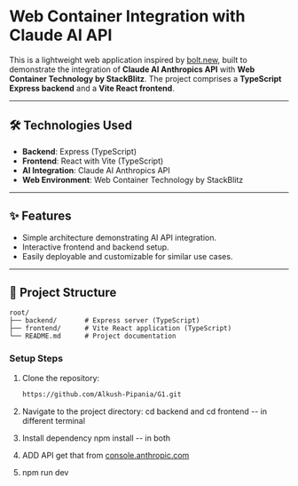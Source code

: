 # Web Container Integration with Claude AI API

This is a lightweight web application inspired by [bolt.new](https://bolt.new), built to demonstrate the integration of **Claude AI Anthropics API** with **Web Container Technology by StackBlitz**. The project comprises a **TypeScript Express backend** and a **Vite React frontend**.

---

## 🛠️ Technologies Used
- **Backend**: Express (TypeScript)
- **Frontend**: React with Vite (TypeScript)
- **AI Integration**: Claude AI Anthropics API
- **Web Environment**: Web Container Technology by StackBlitz

---

## ✨ Features
- Simple architecture demonstrating AI API integration.
- Interactive frontend and backend setup.
- Easily deployable and customizable for similar use cases.

---

## 📂 Project Structure
```plaintext
root/
├── backend/       # Express server (TypeScript)
├── frontend/      # Vite React application (TypeScript)
└── README.md      # Project documentation
```


### Setup Steps
1. Clone the repository:
   ```bash
   https://github.com/Alkush-Pipania/G1.git
   ```

2. Navigate to the project directory:
   cd backend and cd frontend  -- in different terminal
3. Install dependency
   npm install -- in both
4. ADD API
   get that from [console.anthropic.com](https://console.anthropic.com/)
5. npm run dev
